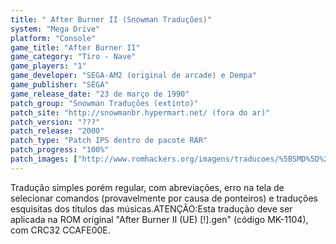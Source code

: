 ```yaml
---
title: " After Burner II (Snowman Traduções)"
system: "Mega Drive"
platform: "Console"
game_title: "After Burner II"
game_category: "Tiro - Nave"
game_players: "1"
game_developer: "SEGA-AM2 (original de arcade) e Dempa"
game_publisher: "SEGA"
game_release_date: "23 de março de 1990"
patch_group: "Snowman Traduções (extinto)"
patch_site: "http://snowmanbr.hypermart.net/ (fora do ar)"
patch_version: "???"
patch_release: "2000"
patch_type: "Patch IPS dentro de pacote RAR"
patch_progress: "100%"
patch_images: ["http://www.romhackers.org/imagens/traducoes/%5BSMD%5D%20After%20Burner%20II%20-%20Snowman%20Traducoes%20-%201.png","http://www.romhackers.org/imagens/traducoes/%5BSMD%5D%20After%20Burner%20II%20-%20Snowman%20Traducoes%20-%202.png","http://www.romhackers.org/imagens/traducoes/%5BSMD%5D%20After%20Burner%20II%20-%20Snowman%20Traducoes%20-%203.png"]
---
```

Tradução simples porém regular, com abreviações, erro na tela de selecionar comandos (provavelmente por causa de ponteiros) e traduções esquisitas dos títulos das músicas.ATENÇÃO:Esta tradução deve ser aplicada na ROM original "After Burner II (UE) [!].gen" (código MK-1104), com CRC32 CCAFE00E.